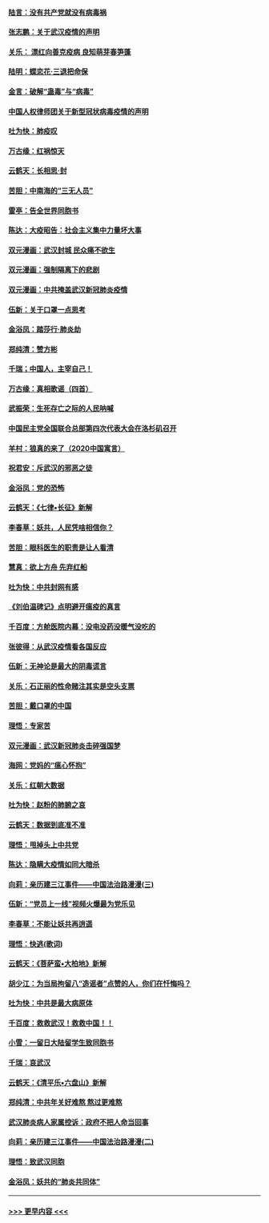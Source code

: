 #### [陆言：没有共产党就没有病毒祸](../pages/nsc993/n11868232.md?t=02141622) 
#### [张志鹏：关于武汉疫情的声明](../pages/nsc993/n11867182.md?t=02141622) 
#### [关乐： 漂红向善克疫病 良知萌芽春笋蓬](../pages/nsc993/n11865710.md?t=02141622) 
#### [陆明：蝶恋花‧三退把命保](../pages/nsc993/n11865673.md?t=02141622) 
#### [金言：破解“蛊毒”与“病毒”](../pages/nsc993/n11864103.md?t=02141622) 
#### [中国人权律师团关于新型冠状病毒疫情的声明](../pages/nsc993/n11864249.md?t=02141622) 
#### [吐为快：肺疫叹](../pages/nsc993/n11864027.md?t=02141622) 
#### [万古缘：红祸惊天](../pages/nsc993/n11864079.md?t=02141622) 
#### [云鹤天：长相思‧封](../pages/nsc993/n11864006.md?t=02141622) 
#### [苦胆：中南海的“三无人员”](../pages/nsc993/n11862997.md?t=02141622) 
#### [雷亭：告全世界同胞书](../pages/nsc993/n11862572.md?t=02141622) 
#### [陈达：大疫昭告：社会主义集中力量坏大事](../pages/nsc993/n11859419.md?t=02141622) 
#### [双元漫画：武汉封城 民众痛不欲生](../pages/nsc993/n11859287.md?t=02141622) 
#### [双元漫画：强制隔离下的悲剧](../pages/nsc993/n11859244.md?t=02141622) 
#### [双元漫画：中共掩盖武汉新冠肺炎疫情](../pages/nsc993/n11858249.md?t=02141622) 
#### [伍新：关于口罩一点思考](../pages/nsc993/n11859195.md?t=02141622) 
#### [金浴凤：踏莎行‧肺炎劫](../pages/nsc993/n11858227.md?t=02141622) 
#### [郑纯清：赞方彬](../pages/nsc993/n11856803.md?t=02141622) 
#### [千瑞；中国人，主宰自己！](../pages/nsc993/n11856793.md?t=02141622) 
#### [万古缘：真相歌谣（四首）](../pages/nsc993/n11856263.md?t=02141622) 
#### [武振荣：生死存亡之际的人民呐喊](../pages/nsc993/n11856256.md?t=02141622) 
#### [中国民主党全国联合总部第四次代表大会在洛杉矶召开](../pages/nsc993/n11856344.md?t=02141622) 
#### [羊村：狼真的来了（2020中国寓言）](../pages/nsc993/n11856229.md?t=02141622) 
#### [祝君安：斥武汉的邪恶之徒](../pages/nsc993/n11855861.md?t=02141622) 
#### [金浴凤：党的恐怖](../pages/nsc993/n11855849.md?t=02141622) 
#### [云鹤天：《七律▪长征》新解](../pages/nsc993/n11855479.md?t=02141622) 
#### [李春草：妖共，人民凭啥相信你？](../pages/nsc993/n11855196.md?t=02141622) 
#### [苦胆：眼科医生的职责是让人看清](../pages/nsc993/n11853840.md?t=02141622) 
#### [慧真：欲上方舟 先弃红船](../pages/nsc993/n11853483.md?t=02141622) 
#### [吐为快：中共封网有感](../pages/nsc993/n11852575.md?t=02141622) 
#### [《刘伯温碑记》点明避开瘟疫的真言](../pages/nsc993/n11852128.md?t=02141622) 
#### [千百度：方舱医院内幕：没电没药没暖气没吃的](../pages/nsc993/n11850211.md?t=02141622) 
#### [张彼得：从武汉疫情看各国反应](../pages/nsc993/n11850102.md?t=02141622) 
#### [伍新：无神论是最大的阴毒谎言](../pages/nsc993/n11846129.md?t=02141622) 
#### [关乐：石正丽的性命赌注其实是空头支票](../pages/nsc993/n11846109.md?t=02141622) 
#### [苦胆：戴口罩的中国](../pages/nsc993/n11845576.md?t=02141622) 
#### [理悟：专家苦](../pages/nsc993/n11845564.md?t=02141622) 
#### [双元漫画：武汉新冠肺炎击碎强国梦](../pages/nsc993/n11843320.md?t=02141622) 
#### [海网：党妈的“瘟心怀抱”](../pages/nsc993/n11840740.md?t=02141622) 
#### [关乐：红朝大数据](../pages/nsc993/n11840675.md?t=02141622) 
#### [吐为快：赵粉的肺腑之哀](../pages/nsc993/n11840618.md?t=02141622) 
#### [云鹤天：数据到底准不准](../pages/nsc993/n11840325.md?t=02141622) 
#### [理悟：甩掉头上中共党](../pages/nsc993/n11838826.md?t=02141622) 
#### [陈达：隐瞒大疫情如同大暗杀](../pages/nsc993/n11838771.md?t=02141622) 
#### [向莉：亲历建三江事件——中国法治路漫漫(三)](../pages/nsc993/n11831825.md?t=02141622) 
#### [伍新：“党员上一线”视频火爆最为党乐见](../pages/nsc993/n11838200.md?t=02141622) 
#### [李春草：不能让妖共再逍遥](../pages/nsc993/n11838102.md?t=02141622) 
#### [理悟：快逃(歌词)](../pages/nsc993/n11838083.md?t=02141622) 
#### [云鹤天：《菩萨蛮▪大柏地》新解](../pages/nsc993/n11838059.md?t=02141622) 
#### [胡少江：为当局拘留八“造谣者”点赞的人，你们在忏悔吗？](../pages/nsc993/n11836801.md?t=02141622) 
#### [吐为快：中共是最大病原体](../pages/nsc993/n11836748.md?t=02141622) 
#### [千百度：救救武汉！救救中国！！](../pages/nsc993/n11836145.md?t=02141622) 
#### [小雪：一留日大陆留学生致同胞书](../pages/nsc993/n11834624.md?t=02141622) 
#### [千瑞：哀武汉](../pages/nsc993/n11833647.md?t=02141622) 
#### [云鹤天：《清平乐▪六盘山》新解](../pages/nsc993/n11833611.md?t=02141622) 
#### [郑纯清：中共年关好难熬 熬过更难熬](../pages/nsc993/n11833489.md?t=02141622) 
#### [武汉肺炎病人家属控诉：政府不把人命当回事](../pages/nsc993/n11833205.md?t=02141622) 
#### [向莉：亲历建三江事件——中国法治路漫漫(二)](../pages/nsc993/n11829102.md?t=02141622) 
#### [理悟：致武汉同胞](../pages/nsc993/n11831522.md?t=02141622) 
#### [金浴凤：妖共的“肺炎共同体”](../pages/nsc993/n11829448.md?t=02141622) 

----
#### [ >>> 更早内容 <<< ](../indexes/nsc993-earlier.md)
